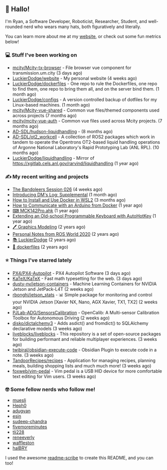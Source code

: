 ## 👋 Hallo!

I'm Ryan, a Software Developer, Roboticist, Researcher, Student, and well-rounded nerd who wears many hats, both figuratively and literally.

You can learn more about me at my [website](https://ryandlewis.dev), or check out some fun metrics below!

### 💻 Stuff I've been working on

- [mcity/Mcity-tx-browser](https://github.com/mcity/Mcity-tx-browser) - File browser vue component for transmission.um.city (3 days ago)
- [LuckierDodge/website](https://github.com/LuckierDodge/website) - My personal website (4 weeks ago)
- [LuckierDodge/dockerfiles](https://github.com/LuckierDodge/dockerfiles) - One repo to rule the Dockerfiles, one repo to find them, one repo to bring them all, and on the server bind them. (1 month ago)
- [LuckierDodge/configs](https://github.com/LuckierDodge/configs) - A version controlled backup of dotfiles for my Linux-based machines. (1 month ago)
- [mcity/Mcity-vue-shared](https://github.com/mcity/Mcity-vue-shared) - Common vue files/themed components used across projects (7 months ago)
- [mcity/mcity-vue-auth](https://github.com/mcity/mcity-vue-auth) - Common vue files used across Mcity projects. (7 months ago)
- [AD-SDL/hudson-liquidhandling](https://github.com/AD-SDL/hudson-liquidhandling) -  (8 months ago)
- [AD-SDL/ot2_workcell](https://github.com/AD-SDL/ot2_workcell) - A collection of ROS2 packages which work in tandem to operate the Opentrons OT2-based liquid handling operations of Argonne National Laboratory&#39;s Rapid Prototyping Lab (ANL RPL). (10 months ago)
- [LuckierDodge/liquidhandling](https://github.com/LuckierDodge/liquidhandling) - Mirror of https://xgitlab.cels.anl.gov/rarvind/liquidhandling (1 year ago)

### ✍ My recent writing and projects

- [The Bandoleers Session 026](https://ryandlewis.dev/posts/ttrpg/thebandoleers026/) (4 weeks ago)
- [Introducing DM&#39;s Log: Supplemental](https://ryandlewis.dev/posts/ttrpg/introducingdmslog/) (1 month ago)
- [How to Install and Use Docker in WSL2](https://ryandlewis.dev/posts/howtowsldocker/) (3 months ago)
- [How to Communicate with an Arduino from Docker](https://ryandlewis.dev/posts/howtoarduinodocker/) (1 year ago)
- [⌨ MCK142Pro.ahk](https://ryandlewis.dev/projects/mck142pro/) (1 year ago)
- [Extending an Old-school Programmable Keyboard with AutoHotKey](https://ryandlewis.dev/posts/mck142pro/) (1 year ago)
- [🖊 Graphics Modeling](https://ryandlewis.dev/projects/graphics/) (2 years ago)
- [Personal Notes from ROS World 2020](https://ryandlewis.dev/posts/rosworld2020/) (2 years ago)
- [📚 LuckierDodge](https://ryandlewis.dev/projects/README/) (2 years ago)
- [🐋 dockerfiles](https://ryandlewis.dev/projects/dockerfiles/) (2 years ago)

### ⭐ Things I've starred lately

- [PX4/PX4-Autopilot](https://github.com/PX4/PX4-Autopilot) - PX4 Autopilot Software (3 days ago)
- [KaTeX/KaTeX](https://github.com/KaTeX/KaTeX) - Fast math typesetting for the web. (3 days ago)
- [dusty-nv/jetson-containers](https://github.com/dusty-nv/jetson-containers) - Machine Learning Containers for NVIDIA Jetson and JetPack-L4T (2 weeks ago)
- [rbonghi/jetson_stats](https://github.com/rbonghi/jetson_stats) - 📊 Simple package for monitoring and control your NVIDIA Jetson [Xavier NX, Nano, AGX Xavier, TX1, TX2] (2 weeks ago)
- [PJLab-ADG/SensorsCalibration](https://github.com/PJLab-ADG/SensorsCalibration) - OpenCalib: A Multi-sensor Calibration Toolbox for Autonomous Driving (2 weeks ago)
- [disko/dictalchemy3](https://github.com/disko/dictalchemy3) - Adds asdict() and fromdict() to SQLAlchemy declarative models (3 weeks ago)
- [liveblocks/liveblocks](https://github.com/liveblocks/liveblocks) - This repository is a set of open-source packages for building performant and reliable multiplayer experiences. (3 weeks ago)
- [twibiral/obsidian-execute-code](https://github.com/twibiral/obsidian-execute-code) - Obsidian Plugin to execute code in a note. (3 weeks ago)
- [TandoorRecipes/recipes](https://github.com/TandoorRecipes/recipes) - Application for managing recipes, planning meals, building shopping lists and much much more! (3 weeks ago)
- [foxweb/vim-pedal](https://github.com/foxweb/vim-pedal) - Vim pedal is a USB HID device for more comfortable text editing for Vim users. (3 weeks ago)

### 🤓 Some fellow nerds who follow me!

- [muesli](https://github.com/muesli)
- [Heph0](https://github.com/Heph0)
- [adugyan](https://github.com/adugyan)
- [esin](https://github.com/esin)
- [sudeep-chandra](https://github.com/sudeep-chandra)
- [fivemoreminutes](https://github.com/fivemoreminutes)
- [tli228](https://github.com/tli228)
- [reneeverly](https://github.com/reneeverly)
- [waffleston](https://github.com/waffleston)
- [halBRY](https://github.com/halBRY)

I used the awesome [readme-scribe](https://github.com/muesli/readme-scribe) to create this README, and you can too!
